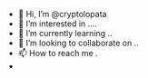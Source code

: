 - 👋 Hi, I’m @cryptolopata
- 👀 I’m interested in ....
- 🌱 I’m currently learning ..
- 💞️ I’m looking to collaborate on ..
- 📫 How to reach me .
-
<!---
cryptolopata/cryptolopata is a ✨ special ✨ repository because its `README.md` (this file) appears on your GitHub profile.
You can click the Preview link to take a look at your changes.
--->
